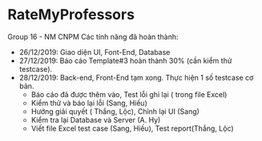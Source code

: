 # RateMyProfessors
Group 16 - NM CNPM
Các tính năng đã hoàn thành:


- 26/12/2019: Giao diện UI, Font-End, Database
- 27/12/2019: Báo cáo Template#3 hoàn thành 30% (cần kiểm thử testcase).
- 28/12/2019: Back-end, Front-End tạm xong. Thực hiện 1 số testcase cơ bản. 
  + Báo cáo đã được thêm vào, Test lỗi ghi lại ( trong file Excel)
  + Kiểm thử và báo lại lỗi (Sang, Hiếu)
  + Hướng giải quyết ( Thắng, Lộc), Chỉnh lại UI (Sang)
  + Kiểm tra lại Database và Server (A. Hy)
  + Viết file Excel test case (Sang, Hiếu), Test report(Thắng, Lộc)
  
  
